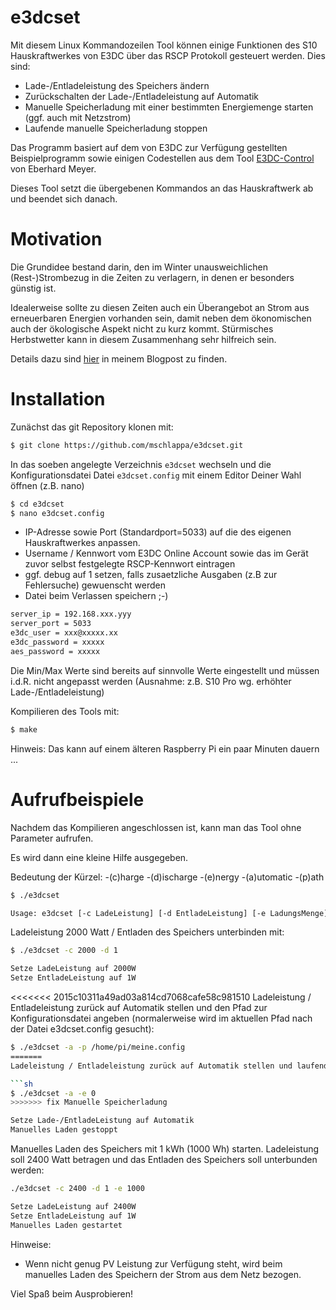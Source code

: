 # e3dcset


Mit diesem Linux Kommandozeilen Tool können einige Funktionen des S10 Hauskraftwerkes von E3DC über das RSCP Protokoll gesteuert werden. Dies sind:

- Lade-/Entladeleistung des Speichers ändern
- Zurückschalten der Lade-/Entladeleistung auf Automatik
- Manuelle Speicherladung mit einer bestimmten Energiemenge starten (ggf. auch mit Netzstrom)
- Laufende manuelle Speicherladung stoppen

Das Programm basiert auf dem von E3DC zur Verfügung gestellten Beispielprogramm sowie 
einigen Codestellen aus dem Tool [E3DC-Control] von Eberhard Meyer.

Dieses Tool setzt die übergebenen Kommandos an das Hauskraftwerk ab und beendet sich danach.  

# Motivation

Die Grundidee bestand darin, den im Winter unausweichlichen (Rest-)Strombezug in die Zeiten zu verlagern, in denen er besonders günstig ist. 

Idealerweise sollte zu diesen Zeiten auch ein Überangebot an Strom aus erneuerbaren Energien vorhanden sein, damit neben dem ökonomischen auch der ökologische Aspekt nicht zu kurz kommt. Stürmisches Herbstwetter kann in diesem Zusammenhang sehr hilfreich sein.

 Details dazu sind [hier] in meinem Blogpost zu finden.

# Installation

Zunächst das git Repository klonen mit:

```sh
$ git clone https://github.com/mschlappa/e3dcset.git
```
In das soeben angelegte Verzeichnis ``e3dcset`` wechseln und die Konfigurationsdatei Datei ``e3dcset.config`` mit einem Editor Deiner Wahl öffnen (z.B. nano)

```sh
$ cd e3dcset
$ nano e3dcset.config
```

- IP-Adresse sowie Port (Standardport=5033) auf die des eigenen Hauskraftwerkes anpassen.
- Username / Kennwort vom E3DC Online Account sowie das im Gerät zuvor selbst festgelegte RSCP-Kennwort eintragen 
- ggf. debug auf 1 setzen, falls zusaetzliche Ausgaben (z.B zur Fehlersuche) gewuenscht werden
- Datei beim Verlassen speichern ;-)

```sh
server_ip = 192.168.xxx.yyy
server_port = 5033
e3dc_user = xxx@xxxxx.xx
e3dc_password = xxxxx
aes_password = xxxxx
```
Die Min/Max Werte sind bereits auf sinnvolle Werte eingestellt und müssen i.d.R. nicht angepasst werden (Ausnahme: z.B. S10 Pro wg. erhöhter Lade-/Entladeleistung)


Kompilieren des Tools mit:

```sh
$ make
```
Hinweis: Das kann auf einem älteren Raspberry Pi ein paar Minuten dauern ...

# Aufrufbeispiele

Nachdem das Kompilieren angeschlossen ist, kann man das Tool ohne Parameter aufrufen.

Es wird dann eine kleine Hilfe ausgegeben.

Bedeutung der Kürzel:
-(c)harge
-(d)ischarge
-(e)nergy
-(a)utomatic
-(p)ath

```sh
$ ./e3dcset

Usage: e3dcset [-c LadeLeistung] [-d EntladeLeistung] [-e LadungsMenge] [-a] [-p Pfad zur Konfigurationsdatei]
```

Ladeleistung 2000 Watt / Entladen des Speichers unterbinden mit:

```sh
$ ./e3dcset -c 2000 -d 1

Setze LadeLeistung auf 2000W 
Setze EntladeLeistung auf 1W

```

<<<<<<< 2015c10311a49ad03a814cd7068cafe58c981510
Ladeleistung / Entladeleistung zurück auf Automatik stellen und den Pfad zur Konfigurationsdatei angeben (normalerweise wird im aktuellen Pfad nach der Datei e3dcset.config gesucht):

```sh
$ ./e3dcset -a -p /home/pi/meine.config
=======
Ladeleistung / Entladeleistung zurück auf Automatik stellen und laufende manuelle Speicherladung stoppen:

```sh
$ ./e3dcset -a -e 0
>>>>>>> fix Manuelle Speicherladung

Setze Lade-/EntladeLeistung auf Automatik
Manuelles Laden gestoppt

```

Manuelles Laden des Speichers mit 1 kWh (1000 Wh) starten. 
Ladeleistung soll 2400 Watt betragen und das Entladen des Speichers soll unterbunden werden:

```sh
./e3dcset -c 2400 -d 1 -e 1000

Setze LadeLeistung auf 2400W 
Setze EntladeLeistung auf 1W
Manuelles Laden gestartet

```

Hinweise: 

- Wenn nicht genug PV Leistung zur Verfügung steht, wird beim manuelles Laden des Speichern der Strom aus dem Netz bezogen.


Viel Spaß beim Ausprobieren!


[hier]: https://elektromobilitaet-duelmen.de/2019/11/22/winter-is-coming/   
[E3DC-Control]: https://github.com/Eba-M/E3DC-Control/  
 
